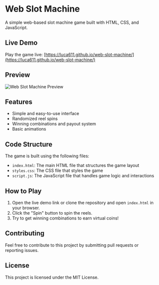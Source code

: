 # Web Slot Machine

A simple web-based slot machine game built with HTML, CSS, and JavaScript.

## Live Demo

Play the game live: [https://luca611.github.io/web-slot-machine/](https://luca611.github.io/web-slot-machine/)

## Preview

![Web Slot Machine Preview](https://github.com/user-attachments/assets/142c51aa-abf3-4f8e-8379-a2070a25fec9)

## Features

* Simple and easy-to-use interface
* Randomized reel spins
* Winning combinations and payout system
* Basic animations

## Code Structure

The game is built using the following files:

* `index.html`: The main HTML file that structures the game layout
* `styles.css`: The CSS file that styles the game
* `script.js`: The JavaScript file that handles game logic and interactions

## How to Play

1. Open the live demo link or clone the repository and open `index.html` in your browser.
2. Click the "Spin" button to spin the reels.
3. Try to get winning combinations to earn virtual coins!

## Contributing

Feel free to contribute to this project by submitting pull requests or reporting issues.

## License

This project is licensed under the MIT License.
